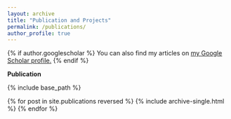```yaml
---
layout: archive
title: "Publication and Projects"
permalink: /publications/
author_profile: true
---
```


{% if author.googlescholar %}
  You can also find my articles on <u><a href="{{author.googlescholar}}">my Google Scholar profile</a>.</u>
{% endif %}

**Publication**

{% include base_path %}

{% for post in site.publications reversed %}
  {% include archive-single.html %}
{% endfor %}
